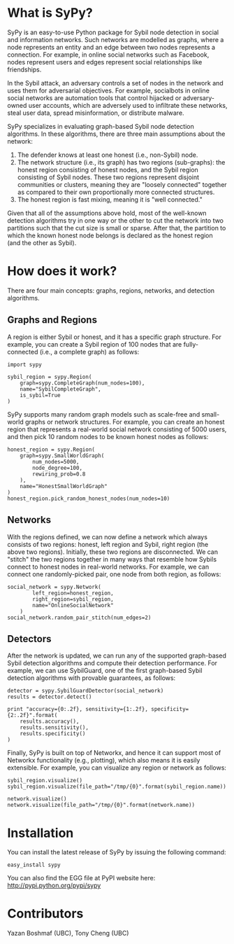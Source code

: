 # What is SyPy?

SyPy is an easy-to-use Python package for Sybil node detection in social and information networks. Such networks are modelled as graphs, where a node represents an entity and an edge between two nodes represents a connection. For example, in online social networks such as Facebook, nodes represent users and edges represent social relationships like friendships.

In the Sybil attack, an adversary controls a set of nodes in the network and uses them for adversarial objectives. For example, socialbots in online social networks are automation tools that control hijacked or adversary-owned user accounts, which are adversely used to infiltrate these networks, steal user data, spread misinformation, or distribute malware.

SyPy specializes in evaluating graph-based Sybil node detection algorithms. In these algorithms, there are three main assumptions about the network:

1. The defender knows at least one honest (i.e., non-Sybil) node.
2. The network structure (i.e., its graph) has two regions (sub-graphs): the honest region consisting of honest nodes, and the Sybil region consisting of Sybil nodes. These two regions represent disjoint communities or clusters, meaning they are "loosely connected" together as compared to their own proportionally more connected structures.
3. The honest region is fast mixing, meaning it is "well connected."

Given that all of the assumptions above hold, most of the well-known detection algorithms try in one way or the other to cut the network into two partitions such that the cut size is small or sparse. After that, the partition to which the known honest node belongs is declared as the honest region (and the other as Sybil).

# How does it work?

There are four main concepts: graphs, regions, networks, and detection algorithms.

## Graphs and Regions

A region is either Sybil or honest, and it has a specific graph structure. For example, you can create a Sybil region of 100 nodes that are fully-connected (i.e., a complete graph) as follows:

    import sypy

    sybil_region = sypy.Region(
        graph=sypy.CompleteGraph(num_nodes=100),
        name="SybilCompleteGraph", 
        is_sybil=True
    )

SyPy supports many random graph models such as scale-free and small-world graphs or network structures. For example, you can create an honest region that represents a real-world social network consisting of 5000 users, and then pick 10 random nodes to be known honest nodes as follows:

    honest_region = sypy.Region(
        graph=sypy.SmallWorldGraph(
            num_nodes=5000,
            node_degree=100,
            rewiring_prob=0.8
        ),
        name="HonestSmallWorldGraph"
    )
    honest_region.pick_random_honest_nodes(num_nodes=10)

## Networks

With the regions defined, we can now define a network which always consists of two regions: honest, left region and Sybil, right region (the above two regions). Initially, these two regions are disconnected. We can "stitch" the two regions together in many ways that resemble how Sybils connect to honest nodes in real-world networks. For example, we can connect one randomly-picked pair, one node from both region, as follows:

    social_network = sypy.Network(
            left_region=honest_region,
            right_region=sybil_region,
            name="OnlineSocialNetwork"
        )
    social_network.random_pair_stitch(num_edges=2)

## Detectors

After the network is updated, we can run any of the supported graph-based Sybil detection algorithms and compute their detection performance. For example, we can use SybilGuard, one of the first graph-based Sybil detection algorithms with provable guarantees, as follows:

    detector = sypy.SybilGuardDetector(social_network)
    results = detector.detect()

    print "accuracy={0:.2f}, sensitivity={1:.2f}, specificity={2:.2f}".format(
        results.accuracy(),
        results.sensitivity(),
        results.specificity()
    )

Finally, SyPy is built on top of Networkx, and hence it can support most of Networkx functionality (e.g., plotting), which also means it is easily extensible. For example, you can visualize any region or network as follows:

    sybil_region.visualize()
    sybil_region.visualize(file_path="/tmp/{0}".format(sybil_region.name))

    network.visualize()
    network.visualize(file_path="/tmp/{0}".format(network.name))

Installation
============

You can install the latest release of SyPy by issuing the following command:

    easy_install sypy

You can also find the EGG file at PyPI website here: http://pypi.python.org/pypi/sypy

Contributors
============

Yazan Boshmaf (UBC), Tony Cheng (UBC)
